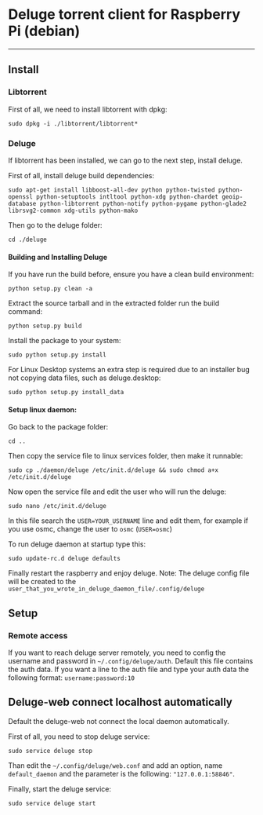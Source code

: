 # Deluge torrent client for Raspberry Pi (debian)
___
## Install

### Libtorrent

First of all, we need to install libtorrent with dpkg:

```shell
sudo dpkg -i ./libtorrent/libtorrent*
```

### Deluge

If libtorrent has been installed, we can go to the next step, install deluge.

First of all, install deluge build dependencies:
```shell
sudo apt-get install libboost-all-dev python python-twisted python-openssl python-setuptools intltool python-xdg python-chardet geoip-database python-libtorrent python-notify python-pygame python-glade2 librsvg2-common xdg-utils python-mako
```

Then go to the deluge folder:
```shell
cd ./deluge
```

#### Building and Installing Deluge
If you have run the build before, ensure you have a clean build environment:
```shell
python setup.py clean -a
```
Extract the source tarball and in the extracted folder run the build command:
```shell
python setup.py build
```
Install the package to your system:
```shell
sudo python setup.py install
```
For Linux Desktop systems an extra step is required due to an installer ​bug not copying data files, such as deluge.desktop:
```shell
sudo python setup.py install_data
```

#### Setup linux daemon:

Go back to the package folder:
```shell
cd ..
```
Then copy the service file to linux services folder, then make it runnable:
```shell
sudo cp ./daemon/deluge /etc/init.d/deluge && sudo chmod a+x /etc/init.d/deluge
```
Now open the service file and edit the user who will run the deluge:
```shell
sudo nano /etc/init.d/deluge
```
In this file search the `USER=YOUR_USERNAME` line and edit them, for example if you use osmc, change the user to `osmc` (`USER=osmc`)

To run deluge daemon at startup type this:
```shell
sudo update-rc.d deluge defaults
```

Finally restart the raspberry and enjoy deluge.
Note: The deluge config file will be created to the `user_that_you_wrote_in_deluge_daemon_file/.config/deluge`

## Setup

### Remote access
If you want to reach deluge server remotely, you need to config the username and password in `~/.config/deluge/auth`.
Default this file contains the auth data. If you want a line to the auth file and type your auth data the following format: `username:password:10`

## Deluge-web connect localhost automatically
Default the deluge-web not connect the local daemon automatically.

First of all, you need to stop deluge service:
```shell
sudo service deluge stop
```
Than edit the `~/.config/deluge/web.conf` and add an option, name `default_daemon` and the parameter is the following: `"127.0.0.1:58846"`.

Finally, start the deluge service:
```shell
sudo service deluge start
```

